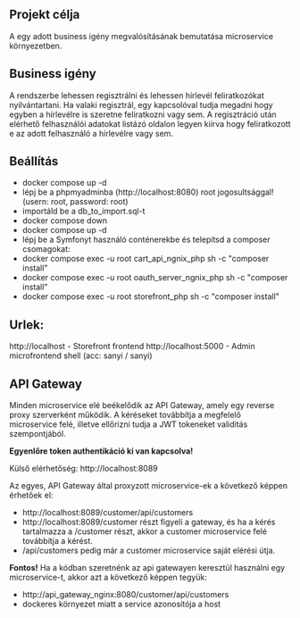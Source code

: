 ## Projekt célja
A egy adott business igény megvalósításának bemutatása microservice környezetben.

## Business igény
A rendszerbe lehessen regisztrálni és lehessen hírlevél feliratkozókat nyilvántartani. Ha valaki regisztrál,
egy kapcsolóval tudja megadni hogy egyben a hírlevélre is szeretne feliratkozni vagy sem.
A regisztráció után elérhető felhasználói adatokat listázó oldalon legyen kiírva hogy feliratkozott e az adott felhasználó a hírlevélre vagy sem.


## Beállítás
- docker compose up -d
- lépj be a phpmyadminba (http://localhost:8080) root jogosultsággal! (usern: root, password: root)
- importáld be a db_to_import.sql-t
- docker compose down
- docker compose up -d
- lépj be a Symfonyt használó conténerekbe és telepítsd a composer csomagokat:
- docker compose exec -u root cart_api_ngnix_php sh -c "composer install"
- docker compose exec -u root oauth_server_ngnix_php sh -c "composer install"
- docker compose exec -u root storefront_php sh -c "composer install"


## Urlek:
http://localhost - Storefront frontend
http://localhost:5000 - Admin microfrontend shell (acc: sanyi / sanyi)

## API Gateway

Minden microservice elé beékelődik az API Gateway, amely egy reverse proxy szerverként működik. A kéréseket továbbítja a megfelelő microservice felé, illetve ellőrizni tudja a JWT tokeneket validitás szempontjából.

**Egyenlőre token authentikáció ki van kapcsolva!**

Külső elérhetőség: http://localhost:8089

Az egyes, API Gateway által proxyzott microservice-ek a következő képpen érhetőek el:

- http://localhost:8089/customer/api/customers
- http://localhost:8089/customer részt figyeli a gateway, és ha a kérés tartalmazza a /customer részt, akkor a customer microservice felé továbbítja a kérést.
- /api/customers pedig már a customer microservice saját elérési útja.

**Fontos!** Ha a kódban szeretnénk az api gatewayen keresztül használni egy microservice-t, akkor azt a következő képpen tegyük:

- http://api_gateway_nginx:8080/customer/api/customers
- dockeres környezet miatt a service azonosítója a host